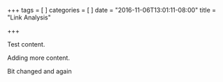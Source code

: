 +++
tags = [
]
categories = [
]
date = "2016-11-06T13:01:11-08:00"
title = "Link Analysis"

+++

Test content.

Adding more content.

Bit changed and again